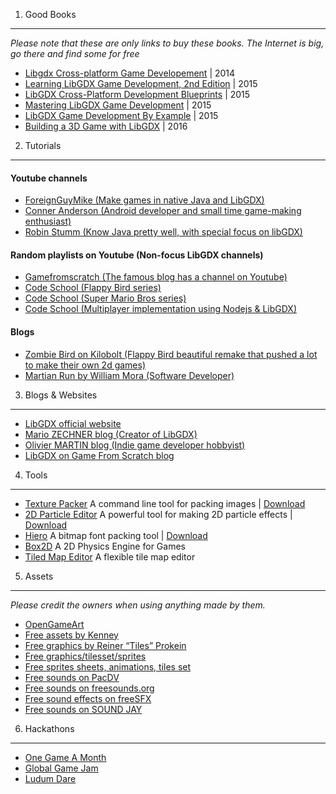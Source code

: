1. Good Books
---------------------
_Please note that these are only links to buy these books. The Internet is big, go there and find some for free_
* [Libgdx Cross-platform Game Developement](https://www.packtpub.com/game-development/libgdx-cross-platform-game-development-cookbook) | 2014
* [Learning LibGDX Game Development, 2nd Edition](https://www.packtpub.com/game-development/learning-libgdx-game-development-second-edition) | 2015
* [LibGDX Cross-Platform Development Blueprints](https://www.packtpub.com/game-development/libgdx-cross-platform-development-blueprints) | 2015
* [Mastering LibGDX Game Development](https://www.packtpub.com/game-development/mastering-libgdx-game-development) | 2015
* [LibGDX Game Development By Example](https://www.packtpub.com/game-development/libgdx-game-development-example) | 2015
* [Building a 3D Game with LibGDX](https://www.packtpub.com/game-development/building-3d-game-libgdx) | 2016


2. Tutorials
---------------------

#### Youtube channels
* [ForeignGuyMike (Make games in native Java and LibGDX)](https://www.youtube.com/user/ForeignGuyMike)
* [Conner Anderson (Android developer and small time game-making enthusiast)](https://www.youtube.com/user/samich15)
* [Robin Stumm (Know Java pretty well, with special focus on libGDX)](https://www.youtube.com/user/dermetfan/)

#### Random playlists on Youtube (Non-focus LibGDX channels)
* [Gamefromscratch (The famous blog has a channel on Youtube)](https://www.youtube.com/playlist?list=PLS9MbmO_ssyCZ9Tjfay2tOQoaOVoG59Iy)
* [Code School (Flappy Bird series)](https://www.youtube.com/playlist?list=PLZm85UZQLd2TPXpUJfDEdWTSgszionbJy)
* [Code School (Super Mario Bros series)](https://www.youtube.com/playlist?list=PLZm85UZQLd2SXQzsF-a0-pPF6IWDDdrXt)
* [Code School (Multiplayer implementation using Nodejs & LibGDX)](https://www.youtube.com/playlist?list=PLZm85UZQLd2Qh6r7jxBKPuB4hl-Xw5uZT)

#### Blogs
* [Zombie Bird on Kilobolt (Flappy Bird beautiful remake that pushed a lot to make their own 2d games)](http://www.kilobolt.com/zombie-bird-tutorial-flappy-bird-remake.html)
* [Martian Run by William Mora (Software Developer)](http://williammora.com/martianrun-opensource-libgdx-game)


3. Blogs & Websites
---------------------

* [LibGDX official website](https://libgdx.badlogicgames.com/)
* [Mario ZECHNER blog (Creator of LibGDX)](http://www.badlogicgames.com/wordpress/)
* [Olivier MARTIN blog (Indie game developer hobbyist)](http://gameover.co.in/tag/libgdx/)
* [LibGDX on Game From Scratch blog](http://www.gamefromscratch.com/?tag=/LibGDX)


4. Tools
---------------------

* [Texture Packer](https://github.com/libgdx/libgdx/wiki/Texture-packer) A command line tool for packing images | [Download](https://libgdx.badlogicgames.com/nightlies/runnables/runnable-texturepacker.jar)
* [2D Particle Editor](https://github.com/libgdx/libgdx/wiki/2D-Particle-Editor) A powerful tool for making 2D particle effects | [Download](https://libgdx.badlogicgames.com/nightlies/runnables/runnable-2D-particles.jar)
* [Hiero](https://github.com/libgdx/libgdx/wiki/Hiero) A bitmap font packing tool | [Download](https://libgdx.badlogicgames.com/nightlies/runnables/runnable-hiero.jar)
* [Box2D](http://box2d.org/) A 2D Physics Engine for Games
* [Tiled Map Editor](http://www.mapeditor.org/) A flexible tile map editor 

5. Assets
---------------------
_Please credit the owners when using anything made by them._
* [OpenGameArt](http://opengameart.org/)
* [Free assets by Kenney](http://www.kenney.nl/)
* [Free graphics by Reiner “Tiles” Prokein](http://www.reinerstilesets.de/)
* [Free graphics/tilesset/sprites](http://untamed.wild-refuge.net/rmxpresources.php?characters)
* [Free sprites sheets, animations, tiles set](http://www.dumbmanex.com/bynd_freestuff.html)
* [Free sounds on PacDV](http://www.pacdv.com/sounds/index.html)
* [Free sounds on freesounds.org](https://www.freesound.org/)
* [Free sound effects on freeSFX](http://www.freesfx.co.uk/soundeffects/)
* [Free sounds on SOUND JAY](https://www.soundjay.com/)

6. Hackathons
---------------------

* [One Game A Month](http://www.onegameamonth.com/)
* [Global Game Jam](http://globalgamejam.org/)
* [Ludum Dare](http://ludumdare.com/compo/)


